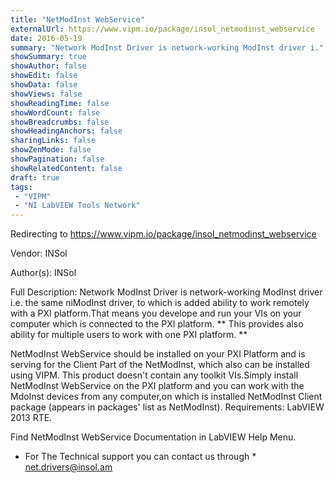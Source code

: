 ```yaml
---
title: "NetModInst WebService"
externalUrl: https://www.vipm.io/package/insol_netmodinst_webservice
date: 2016-05-19
summary: "Network ModInst Driver is network-working ModInst driver i."
showSummary: true
showAuthor: false
showEdit: false
showData: false
showViews: false
showReadingTime: false
showWordCount: false
showBreadcrumbs: false
showHeadingAnchors: false
sharingLinks: false
showZenMode: false
showPagination: false
showRelatedContent: false
draft: true
tags:
 - "VIPM"
 - "NI LabVIEW Tools Network"
---
```


Redirecting to https://www.vipm.io/package/insol_netmodinst_webservice

Vendor: INSol

Author(s): INSol
 
Full Description:
Network ModInst Driver is network-working ModInst driver i.e. the same niModInst driver, to which is added ability to work remotely with a PXI platform.That means you develope and run your VIs on your computer which is connected to the PXI platform. ** This provides also ability for multiple users to work with one PXI platform. **

NetModInst WebService should be installed  on your PXI Platform and is serving for the Client Part of the NetModInst, which also can be installed using VIPM. This product doesn't contain any toolkit VIs.Simply install NetModInst WebService on the PXI platform and you can work with the MdoInst devices from any computer,on which is installed NetModInst Client package (appears in packages' list as NetModInst).
Requirements: LabVIEW 2013 RTE.

Find NetModInst WebService Documentation in LabVIEW Help Menu.

* For The Technical support you can contact us through * <u> net.drivers@insol.am </u>